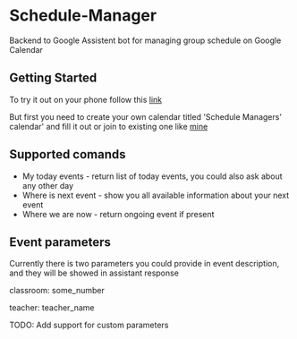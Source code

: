 # Schedule-Manager

Backend to Google Assistent bot for managing group schedule on Google Calendar

## Getting Started

To try it out on your phone follow this [link](https://assistant.google.com/services/a/uid/0000002dd31a02f2?hl=en)

But first you need to create your own calendar titled 'Schedule Managers’ calendar' and fill it out or join to existing one like [mine](https://calendar.google.com/calendar/b/0?cid=NnJhYW5hMmMyb3J1NG5mMHNsb2RhM2IxdWNAZ3JvdXAuY2FsZW5kYXIuZ29vZ2xlLmNvbQ) 

## Supported comands

* My today events - return list of today events, you could also ask about any other day
* Where is next event - show you all available information about your next event
* Where we are now - return ongoing event if present

## Event parameters

Currently there is two parameters you could provide in event description, and they will be showed in assistant response

classroom:  some_number

teacher: teacher_name

TODO: Add support for custom parameters
